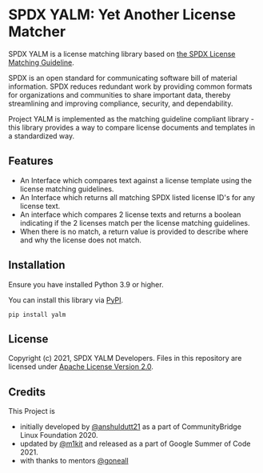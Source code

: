 # SPDX YALM: Yet Another License Matcher
SPDX YALM is a license matching library based on [the SPDX License Matching Guideline](https://spdx.dev/license-list/matching-guidelines/).

SPDX is an open standard for communicating software bill of material information. SPDX reduces redundant work by providing common formats for organizations and communities to share important data, thereby streamlining and improving compliance, security, and dependability.

Project YALM is implemented as the matching guideline compliant library - this library provides a way to compare license documents and templates in a standardized way.

## Features
*    An Interface which compares text against a license template using the license matching guidelines.
*    An Interface which returns all matching SPDX listed license ID's for any license text.
*    An interface which compares 2 license texts and returns a boolean indicating if the 2 licenses match per the license matching guidelines.
*    When there is no match, a return value is provided to describe where and why the license does not match.

## Installation
Ensure you have installed Python 3.9 or higher.

You can install this library via [PyPI](https://pypi.org/project/yalm/).
```
pip install yalm
```

## License
Copyright (c) 2021, SPDX YALM Developers.
Files in this repository are licensed under
[Apache License Version 2.0](https://github.com/spdx/tools-python/blob/master/LICENSE).

## Credits
This Project is
- initially developed by [@anshuldutt21](https://github.com/anshuldutt21/)
as a part of CommunityBridge Linux Foundation 2020.
- updated by [@m1kit](https://github.com/m1kit) and released
as a part of Google Summer of Code 2021.
- with thanks to mentors [@goneall](https://github.com/goneall)
